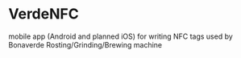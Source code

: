 # VerdeNFC
mobile app (Android and planned iOS) for writing NFC tags used by Bonaverde Rosting/Grinding/Brewing machine
